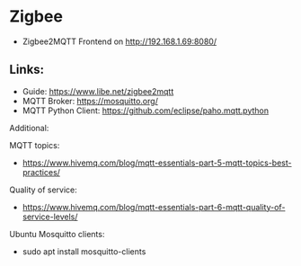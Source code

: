 # Zigbee

- Zigbee2MQTT Frontend on http://192.168.1.69:8080/


## Links:

- Guide: https://www.libe.net/zigbee2mqtt
- MQTT Broker: https://mosquitto.org/
- MQTT Python Client: https://github.com/eclipse/paho.mqtt.python

Additional:

MQTT topics:
- https://www.hivemq.com/blog/mqtt-essentials-part-5-mqtt-topics-best-practices/

Quality of service:
- https://www.hivemq.com/blog/mqtt-essentials-part-6-mqtt-quality-of-service-levels/

Ubuntu Mosquitto clients:
- sudo apt install mosquitto-clients